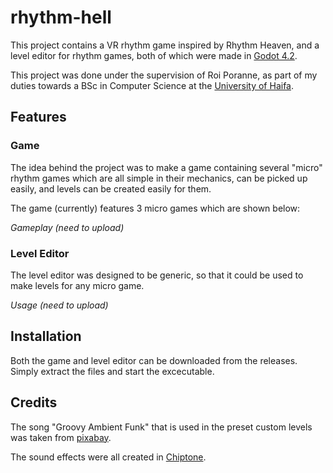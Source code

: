 # rhythm-hell

This project contains a VR rhythm game inspired by Rhythm Heaven, and a level editor for rhythm games, both of which were made in [Godot 4.2](https://godotengine.org/download/archive/4.2-stable/).

This project was done under the supervision of Roi Poranne, as part of my duties towards a BSc in Computer Science at the [University of Haifa](https://www.haifa.ac.il/?lang=en).

## Features

### Game

The idea behind the project was to make a game containing several "micro" rhythm games which are all simple in their mechanics, can be picked up easily, and levels can be created easily for them.

The game (currently) features 3 micro games which are shown below:

*Gameplay (need to upload)*

### Level Editor

The level editor was designed to be generic, so that it could be used to make levels for any micro game.

*Usage (need to upload)*


## Installation

Both the game and level editor can be downloaded from the releases. Simply extract the files and start the excecutable.

## Credits

The song "Groovy Ambient Funk" that is used in the preset custom levels was taken from [pixabay](https://pixabay.com/music/funk-groovy-ambient-funk-201745/).

The sound effects were all created in [Chiptone](https://sfbgames.itch.io/chiptone).